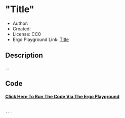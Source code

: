 "Title"
=================================

* Author:
* Created:
* License: CC0
* Ergo Playground Link: [Title](scastie_ergo_playground_url)

Description
----------
...



Code
----------
#### [Click Here To Run The Code Via The Ergo Playground](scastie_ergo_playground_url)
```scala

...

```